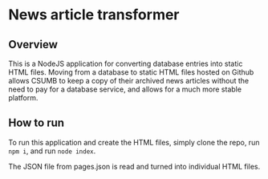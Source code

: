 # News article transformer

## Overview

This is a NodeJS application for converting database entries into static HTML files. Moving from a database to static HTML files hosted on Github allows CSUMB to keep a copy of their archived news articles without the need to pay for a database service, and allows for a much more stable platform.

## How to run
To run this application and create the HTML files, simply clone the repo, run `npm i`, and run `node index`. 

The JSON file from pages.json is read and turned into individual HTML files.
 
